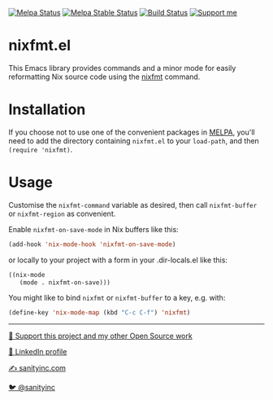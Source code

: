 [![Melpa Status](http://melpa.org/packages/nixfmt-badge.svg)](http://melpa.org/#/nixfmt)
[![Melpa Stable Status](http://stable.melpa.org/packages/nixfmt-badge.svg)](http://stable.melpa.org/#/nixfmt)
[![Build Status](https://github.com/purcell/emacs-nixfmt/actions/workflows/test.yml/badge.svg)](https://github.com/purcell/emacs-nixfmt/actions/workflows/test.yml)
<a href="https://www.patreon.com/sanityinc"><img alt="Support me" src="https://img.shields.io/badge/Support%20Me-%F0%9F%92%97-ff69b4.svg"></a>

nixfmt.el
==============

This Emacs library provides commands and a minor mode for easily reformatting
Nix source code using the [nixfmt][nixfmt] command.

Installation
=============

If you choose not to use one of the convenient
packages in [MELPA][melpa], you'll need to
add the directory containing `nixfmt.el` to your `load-path`, and
then `(require 'nixfmt)`.

Usage
=====

Customise the `nixfmt-command` variable as desired, then call
`nixfmt-buffer` or `nixfmt-region` as convenient.

Enable `nixfmt-on-save-mode` in Nix buffers like this:

```el
(add-hook 'nix-mode-hook 'nixfmt-on-save-mode)
```

or locally to your project with a form in your .dir-locals.el like
this:

```el
((nix-mode
   (mode . nixfmt-on-save)))
```

You might like to bind `nixfmt` or `nixfmt-buffer` to a key,
e.g. with:

```el
(define-key 'nix-mode-map (kbd "C-c C-f") 'nixfmt)
```

[melpa]: http://melpa.org
[nixfmt]: https://github.com/nixos/nixfmt

<hr>

[💝 Support this project and my other Open Source work](https://www.patreon.com/sanityinc)

[💼 LinkedIn profile](https://uk.linkedin.com/in/stevepurcell)

[✍ sanityinc.com](http://www.sanityinc.com/)

[🐦 @sanityinc](https://twitter.com/sanityinc)

